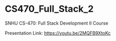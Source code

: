 # CS470_Full_Stack_2

SNHU CS-470: Full Stack Development II Course

Presentation Link: https://youtu.be/2MQFB9XtoKc
